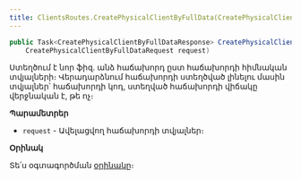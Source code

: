 ```yaml
---
title: ClientsRoutes.CreatePhysicalClientByFullData(CreatePhysicalClientByFullDataRequest) մեթոդ
---
```


```c#
public Task<CreatePhysicalClientByFullDataResponse> CreatePhysicalClientByFullDat(
    CreatePhysicalClientByFullDataRequest request)
```

Ստեղծում է նոր ֆիզ. անձ հաճախորդ ըստ հաճախորդի հիմնական տվյալների։ 
Վերադարձնում հաճախորդի ստեղծված լինելու մասին տվյալներ՝ հաճախորդի կոդ, ստեղված հաճախորդի վիճակը վերջնական է, թե ոչ։

**Պարամետրեր**

* `request` - Ավելացվող հաճախորդի տվյալներ։

**Օրինակ**

Տե՛ս օգտագործման [օրինակը](../../examples/ClientsRoutes.md#օրինակ-2)։

